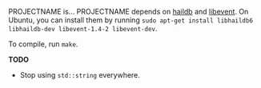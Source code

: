 PROJECTNAME is...
PROJECTNAME depends on [haildb](http://www.haildb.com/) and [libevent](http://monkey.org/~provos/libevent/). On Ubuntu, you can install them by running `sudo apt-get install libhaildb6 libhaildb-dev libevent-1.4-2 libevent-dev`.

To compile, run `make`.

**TODO**

* Stop using `std::string` everywhere.

